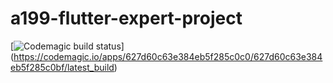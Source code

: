 # a199-flutter-expert-project
[![Codemagic build status](https://api.codemagic.io/apps/627d60c63e384eb5f285c0c0/627d60c63e384eb5f285c0bf/status_badge.svg)]
(https://codemagic.io/apps/627d60c63e384eb5f285c0c0/627d60c63e384eb5f285c0bf/latest_build)